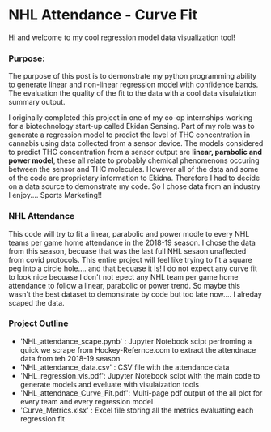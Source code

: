 # NHL Attendance - Curve Fit

Hi and welcome to my cool regression model data visualization tool!

### Purpose:

The purpose of this post is to demonstrate my python programming ability to generate linear and non-linear regression model with confidence bands. The evaluation the quality of the fit to the data with a cool data visulaiztion summary output.

I originally completed this project in one of my co-op internships working for a biotechnology start-up called Ekidan Sensing. Part of my role was to generate a regression model to predict the level of THC concentration in cannabis using data collected from a sensor device. The models considered to predict THC concentration from a sensor output are **linear, parabolic and power model**, these all relate to probably chemical phenomenons occuring between the sensor and THC molecules.  However all of the data and some of the code are proprietary information to Ekidna. Therefore I had to decide on a data source to demonstrate my code. So I chose data from an industry I enjoy.... Sports Marketing!!

### NHL Attendance

This code will try to fit a linear, parabolic and power modle to every NHL teams per game home attendance in the 2018-19 season. I chose the data from this season, becuase that was the last full NHL sesaon unaffected from covid protocols. This entire project will feel like trying to fit a square peg into a circle hole.... and that becuase it is! I do not expect any curve fit to look nice becuase I don't not epect any NHL team per game home attendance to follow a linear, parabolic or power trend. So maybe this wasn't the best dataset to demonstrate by code but too late now.... I alreday scaped the data.

### Project Outline
- 'NHL_attendance_scape.pynb' : Jupyter Notebook scipt perfroming a quick we scrape from Hockey-Refernce.com to extract the attendnace data from teh 2018-19 season
- 'NHL_attendance_data.csv' : CSV file with the attendance data
- 'NHL_regression_vis.pdf': Jupyter Notebook scipt with the main code to generate models and eveluate with visulaization tools
- 'NHL_attendnace_Curve_Fit.pdf':  Multi-page pdf output of the all plot for every team and every regression model
- 'Curve_Metrics.xlsx' : Excel file storing all the metrics evaluating each regression fit
